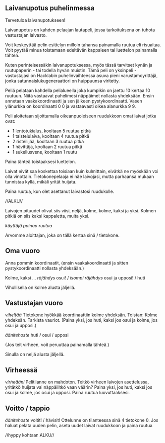 ## Laivanupotus puhelinmessa

Tervetuloa laivanupotukseen!

Laivanupotus on kahden pelaajan lautapeli, jossa tarkoituksena on
tuhota vastustajan laivasto.

Voit keskeyttää pelin esittelyn milloin tahansa painamalla ruutua eli
risuaitaa. Voit pyytää minua toistamaan edeltävän kappaleen tai
luettelon painamalla tähteä.

Kuten perinteisessäkin laivanupotuksessa, myös tässä tarvitset kynän
ja ruutupaperin - tai todella hyvän muistin. Tämä peli on yksinpeli -
vastustajasi on Hacklabin puhelinvaihteessa asuva pieni
varustamoyrittäjä, jonka satunnaislukugeneraattori on huippuunsa
viritetty.

Peliä pelataan kahdella pelialueella joka kumpikin on jaettu 10 kertaa
10 ruutuun. Niitä vastaavat puhelimesi näppäimet nollasta
yhdeksään. Ensin annetaan vaakakoordinaatti ja sen jälkeen
pystykoordinaatti. Vasen ylänurkka on koordinaatti 0 0 ja vastaavasti
oikea alanurkka 9 9.

Peli aloitetaan sijoittamalla oikeanpuoleiseen ruudukkoon omat laivat
jotka ovat:

* 1 lentotukialus, kooltaan 5 ruutua pitkä
* 1 taistelulaiva, kooltaan 4 ruutua pitkä
* 2 risteilijää, kooltaan 3 ruutua pitkä
* 1 hävittäjä, kooltaan 2 ruutua pitkä
* 1 sukellusvene, kooltaan 1 ruutu

Paina tähteä toistaaksesi luettelon.

Laivat eivät saa koskettaa toisiaan kuin kulmittain, eivätkä ne
myöskään voi olla vinottain. Tietokonepelaaja ei näe laivojasi, mutta
parhaansa mukaan tunnistaa kyllä, mikäli yrität huijata.

Paina ruutua, kun olet asettanut laivastosi ruudukolle.

//ALKU//

Laivojen pituudet olivat siis viisi, neljä, kolme, kolme, kaksi ja
yksi. Kolmen pitkiä on siis kaksi kappaletta, muita yksi.

*käyttäjä painaa ruutua*

Arvomme aloittajan, joka on tällä kertaa sinä / tietokone.

## Oma vuoro

Anna pommin koordinaatit, (ensin vaakakoordinaatti ja sitten
pystykoordinaatti nollasta yhdeksään.)

Kolme, kaksi ... *räjähdys* osui! / *isompi räjähdys* osui ja upposi! / huti

Vihollisella on kolme alusta jäljellä.

## Vastustajan vuoro

*viheltää* Tietokone hyökkää koordinaattiin kolme yhdeksän. Toistan:
Kolme yhdeksän. Tarkista vauriot. (Paina yksi, jos huti, kaksi jos
osui ja kolme, jos osui ja upposi.)

*äänitehoste* huti / osui / upposi

(Jos teit virheen, voit peruuttaa painamalla tähteä.)

Sinulla on neljä alusta jäljellä.

## Virheessä

*virheääni* Pelitilanne on mahdoton. Teitkö virheen laivojen
asettelussa, yritätkö huijata vai näppäilitkö vaan väärin? Paina yksi,
jos huti, kaksi jos osui ja kolme, jos osui ja upposi. Paina ruutua
luovuttaaksesi.

## Voitto / tappio

*äänitehoste* voitit! / hävisit! Ottelunne on tilanteessa sinä 4 tietokone 0. Jos haluat pelata uuden pelin, aseta uudet laivat ruudukkoon ja paina ruutua.

//hyppy kohtaan ALKU//

